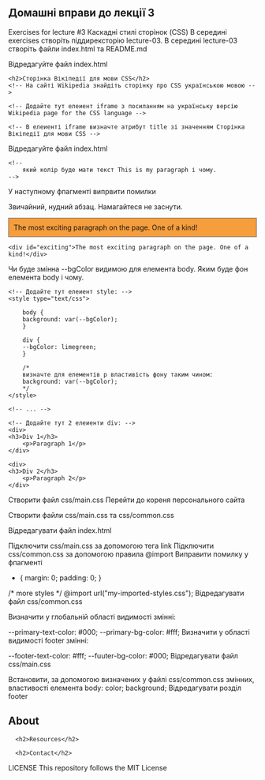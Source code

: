 ## Домашні вправи до лекції 3
Exercises for lecture #3 Каскадні стилі сторінок (CSS)
В середині exercises створіть піддирексторію lecture-03. В середині lecture-03 створіть файли index.html та README.md

Відредагуйте файл index.html
<!DOCTYPE html>
<html lang="en">
<head>
    <meta charset="UTF-8">
    <meta name="viewport" content="width=device-width, initial-scale=1.0">
    <title>Lesson 3 challenges</title>
    <link rel="shortcut icon" href="./favicon.ico" type="image/x-icon">
</head>
<body>

    <h2>Сторінка Вікіпедії для мови CSS</h2>
    <!-- На сайті Wikipedia знайдіть сторінку про CSS українською мовою -->

    <!-- Додайте тут елеиент iframe з посиланням на українську версію Wikipedia page for the CSS language -->

    <!-- В елеиенті iframe визначте атрибут title зі значенням Сторінка Вікіпедії для мови CSS -->
</body>
</html>
Відредагуйте файл index.html
<!doctype html>
  <head>
 <!-- 
		Додайте тут елеиент style 
		В сепедині style визначте селектор p з властивістю color: red;
	-->
  </head>
  <body>
    <!-- 
		Додайте тут елеиент p з текстом This is my paragraph.
		визначте атрибут style для тега p зі значенням color: blue;
	-->

    <!-- 
		який колір буде мати текст This is my paragraph і чому.
	-->

  </body>
</html>
У наступному фпагменті випрвити помилки
    <p>Звичайний, нудний абзац. Намагайтеся не заснути.</p>
    <p id="exciting">The most exciting paragraph on the page. One of a kind!</p>

    <div id="exciting">The most exciting paragraph on the page. One of a kind!</div>

 <style>
  #exciting {
   background: #f69d3c;
   border: 1px solid #696969;
   padding: 10px;
  }
 </style>
Чи буде змінна --bgColor видимою для елемента body. Яким буде фон елемента body і чому.
<!DOCTYPE html>
<html lang="en">
<head>
    <meta charset="UTF-8">
    <meta name="viewport" content="width=device-width, initial-scale=1.0">
    <title>Lesson 3 challenges</title>
    <link rel="shortcut icon" href="./favicon.ico" type="image/x-icon">

    <!-- Додайте тут елеиент style: -->
    <style type="text/css">
     
        body {
        background: var(--bgColor);
        }

        div {
        --bgColor: limegreen;
        }

        /*
        визначте для елементів p властивість фону таким чином:
        background: var(--bgColor);
        */
    </style>

</head>
<body>

    <!-- ... -->

    <!-- Додайте тут 2 елеиенти div: -->
    <div>
    <h3>Div 1</h3>
        <p>Paragraph 1</p>
    </div>

    <div>
    <h3>Div 2</h3>
        <p>Paragraph 2</p>
    </div>

</body>
</html>
Створити файл css/main.css
Перейти до кореня персонального сайта

Створити файли css/main.css та css/common.css

Відредагувати файл index.html

Підключити css/main.css за допомогою тега link
Підключити css/common.css за допомогою правила @import
Виправити помилку у фпагменті
 * {
  margin: 0;
  padding: 0;
 }

 /* more styles */
 @import url("my-imported-styles.css");
Відредагувати файл css/common.css

Визначити у глобальній області видимості змінні:

--primary-text-color: #000;
--primary-bg-color: #fff;
Визначити у області видимості footer змінні:

--footer-text-color: #fff;
--fuuter-bg-color: #000;
Відредагувати файл css/main.css

Встановити, за допомогою визначених у файлі css/common.css змінних, властивості елемента body:
color;
background;
Відредагувати розділ footer

<footer>
  <!-- створити тут секцію -->
   <!-- створити тут div -->
      <h2>About</h2>
   <!-- 
	  створити тут невпорядкований список з такмсм елементами 
	  	<a href="#">Services</a>
        <a href="#">Portfolio</a>
        <a href="#">Pricing</a>
        <a href="#">Customers</a>
        <a href="#">Careers</a>
	  -->
 
 <!-- створити тут div -->
      <h2>Resources</h2>
   <!-- 
	  створити тут невпорядкований список з такмсм елементами 
	  	<a href="#">Docs</a>
        <a href="#">Blog</a>
        <a href="#">eBooks</a>
        <a href="#">Webinars</a>
	  -->

 <!-- створити тут div -->
      <h2>Contact</h2>
   <!-- 
	  створити тут невпорядкований список з такмсм елементами 
	  	<a href="#">Help</a>
        <a href="#">Sales</a>
        <a href="#">Advertise</a>
	  -->

  
  <!-- Footer legal -->
  <!-- створити тут section -->
  <!-- 
	  створити тут невпорядкований список з такмсм елементами 
	  	<a href="#">Terms &amp; Conditions</a>
        <a href="#">Privacy Policy</a>
        &copy; 2024 Copyright Shopaholic Inc.
	  -->
</footer>
LICENSE
This repository follows the MIT License